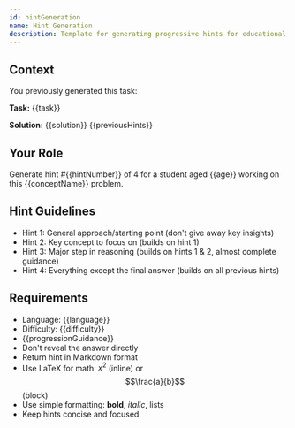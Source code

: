 ```yaml
---
id: hintGeneration
name: Hint Generation
description: Template for generating progressive hints for educational tasks
---
```


## Context
You previously generated this task:

**Task:** {{task}}

**Solution:** {{solution}}
{{previousHints}}
## Your Role
Generate hint #{{hintNumber}} of 4 for a student aged {{age}} working on this {{conceptName}} problem.

## Hint Guidelines
- Hint 1: General approach/starting point (don't give away key insights)
- Hint 2: Key concept to focus on (builds on hint 1)
- Hint 3: Major step in reasoning (builds on hints 1 & 2, almost complete guidance)
- Hint 4: Everything except the final answer (builds on all previous hints)

## Requirements
- Language: {{language}}
- Difficulty: {{difficulty}}
- {{progressionGuidance}}
- Don't reveal the answer directly
- Return hint in Markdown format
- Use LaTeX for math: $x^2$ (inline) or $$\frac{a}{b}$$ (block)
- Use simple formatting: **bold**, *italic*, lists
- Keep hints concise and focused
